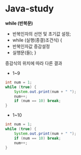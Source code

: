 # Java-study

**while (반복문)**
- 반복인자의 선언 및 초기값 설정;
- while (실행(종결)조건식) {
- 반복인자값 증감설정
- 실행문(들); }

증감식의 위치에 따라 다른 결과
- 1~9

```java
int num = 1;
while (true) {
	System.out.print(num + " ");
	num++;
	if (num == 10) break;
}
 ```
- 1~10
```java
int num = 1;
while (true) {
	System.out.print(num + " ");
	if (num == 10) break;
	num++;
}
```
